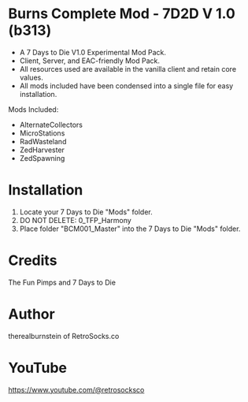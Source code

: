 # Burns Complete Mod - 7D2D V 1.0 (b313)

* A 7 Days to Die V1.0 Experimental Mod Pack.
* Client, Server, and EAC-friendly Mod Pack.
* All resources used are available in the vanilla client and retain core values.
* All mods included have been condensed into a single file for easy installation.

Mods Included:
* AlternateCollectors
* MicroStations
* RadWasteland
* ZedHarvester
* ZedSpawning

# Installation
1.  Locate your 7 Days to Die "Mods" folder.
2.  DO NOT DELETE: 0_TFP_Harmony
3.  Place folder "BCM001_Master" into the 7 Days to Die "Mods" folder.

# Credits
The Fun Pimps and 7 Days to Die

# Author
therealburnstein of RetroSocks.co

# YouTube
https://www.youtube.com/@retrosocksco
